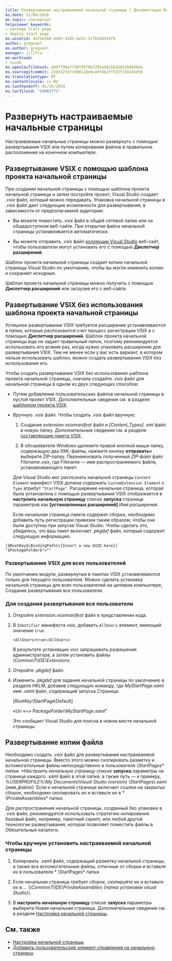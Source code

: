 ```yaml
---
title: Развертывание настраиваемой начальной страницы | Документация Майкрософт
ms.date: 11/04/2016
ms.topic: conceptual
helpviewer_keywords:
- package start page
- deploy start page
ms.assetid: 4a7eb360-de83-41d5-be53-3cfb160d19f9
author: gregvanl
ms.author: gregvanl
manager: jillfra
ms.workload:
- vssdk
ms.openlocfilehash: e89ff96ef73070570b7295ab6256a501d5865b6e
ms.sourcegitcommit: 2193323efc608118e0ce6f6b2ff532f158245d56
ms.translationtype: MT
ms.contentlocale: ru-RU
ms.lasthandoff: 01/25/2019
ms.locfileid: "54982771"
---
```

# <a name="deploy-custom-start-pages"></a>Развернуть настраиваемые начальные страницы

Настраиваемые начальные страницы можно развернуть с помощью развертывания VSIX или путем копирования файлов в правильное расположение на конечном компьютере.

## <a name="vsix-deployment-by-using-the-start-page-project-template"></a>Развертывание VSIX с помощью шаблона проекта начальной страницы

При создании начальной страницы с помощью шаблона проекта начальной страницы и затем постройте проект, Visual Studio создает *.vsix* файл, который можно передавать. Упаковка начальной страницы в *.vsix* файл дает следующие возможности для развертывания, в зависимости от предполагаемой аудитории:

-   Вы можете поместить *.vsix* файл в общей сетевой папке или на общедоступном веб-сайте. При открытии файла начальной страницы устанавливается автоматически.

-   Вы можете отправить *.vsix* файл [коллекции Visual Studio](http://go.microsoft.com/fwlink/?LinkID=123847) веб-сайт, чтобы пользователи могут установить его с помощью **Диспетчер расширений**.

Шаблон проекта начальной страницы создает копию начальной страницы Visual Studio по умолчанию, чтобы вы могли изменить копию и сохраняет исходные.

Шаблон проекта начальной страницы можно получить с помощью **Диспетчер расширений** или загрузив его с веб-сайта.

## <a name="vsix-deployment-without-using-the-start-page-project-template"></a>Развертывание VSIX без использования шаблона проекта начальной страницы
 Успешное развертывание VSIX требуется расширение устанавливаются в папки, которые распознаются счет процесс регистрации VSIX и с помощью **Диспетчер расширений**. Шаблон проекта начальной страницы еще не задает правильный папок, поэтому рекомендуется использовать его всякий раз, когда нужно упаковать расширение для развертывания VSIX. Тем не менее если у вас есть вариант, в котором нельзя использовать шаблон, можно создать развертывания VSIX без использования его.

 Чтобы создать развертывание VSIX без использования шаблона проекта начальной страницы, сначала создайте *.vsix* файл для начальной страницы в одном из двух следующих способов:

- Путем добавления пользовательских файлов начальной страницы в пустой проект VSIX. Дополнительные сведения см. в разделе [шаблоном проекта VSIX](../extensibility/vsix-project-template.md).

- Вручную *.vsix* файл. Чтобы создать *.vsix* файл вручную:

  1.  Создание *extension.vsixmanifest* файл и *[Content_Types] .xml* файл в новую папку. Дополнительные сведения см. в разделе [составляющие пакета VSIX](../extensibility/anatomy-of-a-vsix-package.md).

  2.  В обозревателе Windows щелкните правой кнопкой мыши папку, содержащую два XML-файлы, нажмите кнопку **отправить**и выберите ZIP-папку. Переименовать полученный *ZIP-файл* файл *Filename.vsix*, где Filename — имя распространяемого файла, устанавливающего пакет.

  Для Visual Studio мог распознать начальной страницы `Content Element` манифест VSIX должна содержать `CustomExtension Element` с `Type` атрибут `"StartPage"`. Расширение начальная страница, которая была установлена с помощью развертывания VSIX отображается в **настроить начальную страницу** списке **запуска** страница параметров как **[установленных расширений]** *Имя расширения*.

  Если начальная страница пакета содержит сборки, необходимо добавить путь регистрации привязки таким образом, чтобы они были доступны при запуске Visual Studio. Чтобы сделать это, убедитесь, что ваш пакет включает *.pkgdef* файл, который содержит следующую информацию.

```
[$RootKey$\BindingPaths\{Insert a new GUID here}]
"$PackageFolder$"=""
```

### <a name="vsix-deployment-for-all-users"></a>Развертывание VSIX для всех пользователей
 По умолчанию модули, развернутые в пакетах VSIX устанавливаются только для текущего пользователя. Можно сделать установку начальной страницы для всех пользователей на целевом компьютере, Создание развертывания все пользователи.

### <a name="to-create-an-all-users-deployment"></a>Для создания развертывания все пользователи

1.  Откройте *extension.vsixmanifest* файл в представлении кода.

2.  В `Identifier` манифеста vsix, добавить `AllUsers` элемент, имеющий значение `true`.

    ```
    <AllUsers>true</AllUsers>
    ```

     В результате установщик vsix запрашивать разрешения администратора, а затем установить файлы *\Common7\IDE\Extensions*.

3.  Откройте *.pkgdef* файл.

4.  Изменить *.pkgdef* для задания начальной страницы по умолчанию в разделе HKLM, добавив следующую команду, где *MyStartPage.xaml* имя *.xaml* файл, содержащий запуска Страница.

     [$RootKey$\StartPage\Default]

     «Uri «=» $PackageFolder$\\*MyStartPage.xaml*"

     Это сообщает Visual Studio для поиска в новом месте начальной страницы.

## <a name="file-copy-deployment"></a>Развертывание копии файла
 Необходимо создать *.vsix* файл для развертывания настраиваемой начальной страницы. Вместо этого можно скопировать разметку и вспомогательные файлы непосредственно в пользователя <em>\StartPages\* папки. **Настроить начальную страницу</em>*  списке **запуска** параметры на странице каждого *.xaml* файл в этой папке, а также путь — к примеру, *%USERPROFILE%\My Documents\Visual Studio {version} \StartPages\\.xaml {имя_файла}*. Если к начальной странице включает ссылки на закрытых сборок, необходимо скопировать их и вставьте их в * \PrivateAssemblies\* папки.

 Для распространения начальной страницы, созданный без упаковки в *.vsix* файл, рекомендуется использовать стратегию копирования базовый файл, например, пакетный скрипт, или любой другой технологии развертывания, которая позволяет поместить файлы в Обязательные каталоги.

### <a name="to-manually-install-a-custom-start-page"></a>Чтобы вручную установить настраиваемой начальной страницы

1.  Копировать *.xaml* файл, содержащий разметку начальной страницы, а также все вспомогательные файлы, отличные от сборки и вставьте их в пользователя * \StartPages\* папки.

2.  Если начальная страница требует сборок, скопируйте их и вставьте их в *... \\\Common7\IDE\PrivateAssemblies {папка установки visual Studio}\\*.

3.  В **настроить начальную страницу** списке **запуска** параметры выберите Новая начальная страница. Дополнительные сведения см. в разделе [Настройка начальной страницы](../ide/customizing-the-start-page-for-visual-studio.md).

## <a name="see-also"></a>См. также

- [Настройка начальной страницы](../ide/customizing-the-start-page-for-visual-studio.md)
- [Добавить пользовательский элемент управления на начальную страницу](../extensibility/adding-user-control-to-the-start-page.md)